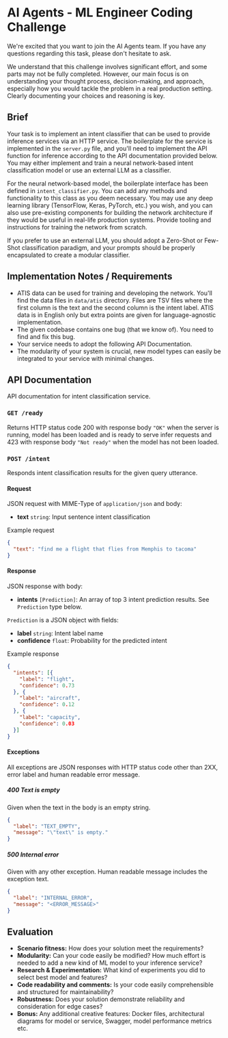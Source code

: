 # AI Agents - ML Engineer Coding Challenge

We're excited that you want to join the AI Agents team.  If you have any questions regarding this task, please don't hesitate to ask.

We understand that this challenge involves significant effort, and some parts may not be fully completed. However, our main focus is on understanding your thought process, decision-making, and approach, especially how you would tackle the problem in a real production setting. Clearly documenting your choices and reasoning is key.

## Brief

Your task is to implement an intent classifier that can be used to provide inference services via an HTTP service. The boilerplate for the service is implemented in the `server.py` file, and you'll need to implement the API function for inference according to the API documentation provided below. You may either implement and train a neural network-based intent classification model or use an external LLM as a classifier.

For the neural network-based model, the boilerplate interface has been defined in `intent_classifier.py`. You can add any methods and functionality to this class as you deem necessary. You may use any deep learning library (TensorFlow, Keras, PyTorch, etc.) you wish, and you can also use pre-existing components for building the network architecture if they would be useful in real-life production systems. Provide tooling and instructions for training the network from scratch.

If you prefer to use an external LLM, you should adopt a Zero-Shot or Few-Shot classification paradigm, and your prompts should be properly encapsulated to create a modular classifier.



## Implementation Notes / Requirements

- ATIS data can be used for training and developing the network. You'll find the data files in `data/atis` directory. Files are TSV files where the first column is the text and the second column is the intent label. ATIS data is in English only but extra points are given for language-agnostic implementation.
- The given codebase contains one bug (that we know of). You need to find and fix this bug.
- Your service needs to adopt the following API Documentation.
- The modularity of your system is crucial, new model types can easily be integrated to your service with minimal changes.


## API Documentation

API documentation for intent classification service.

### `GET /ready`
Returns HTTP status code 200 with response body `"OK"` when the server is running, model has been loaded and is ready to
serve infer requests and 423 with response body `"Not ready"` when the model has not been loaded.

### `POST /intent`
Responds intent classification results for the given query utterance.

#### Request
JSON request with MIME-Type of `application/json` and body:
- **text** `string`: Input sentence intent classification

Example request
```json
{
  "text": "find me a flight that flies from Memphis to tacoma"
}
```

#### Response
JSON response with body:
- **intents** `[Prediction]`: An array of top 3 intent prediction results. See `Prediction` type below.

`Prediction` is a JSON object with fields:
- **label** `string`: Intent label name
- **confidence** `float`: Probability for the predicted intent

Example response
```json
{
  "intents": [{
    "label": "flight",
    "confidence": 0.73
  }, {
    "label": "aircraft",
    "confidence": 0.12
  }, {
    "label": "capacity",
    "confidence": 0.03
  }]
}
```

#### Exceptions
All exceptions are JSON responses with HTTP status code other than 2XX, error label and human readable error message.



##### 400 Text is empty
Given when the text in the body is an empty string.
```json
{
  "label": "TEXT_EMPTY",
  "message": "\"text\" is empty."
}
```

##### 500 Internal error
Given with any other exception. Human readable message includes the exception text.
```json
{
  "label": "INTERNAL_ERROR",
  "message": "<ERROR_MESSAGE>"
}
```

## Evaluation

- **Scenario fitness:** How does your solution meet the requirements?
- **Modularity:** Can your code easily be modified? How much effort is needed to add a new kind of ML model to your inference service?
- **Research & Experimentation:** What kind of experiments you did to select best model and features?
- **Code readability and comments:** Is your code easily comprehensible and structured for maintainability?
- **Robustness:** Does your solution demonstrate reliability and consideration for edge cases?
- **Bonus:** Any additional creative features: Docker files, architectural diagrams for model or service, Swagger, model performance metrics etc. 
